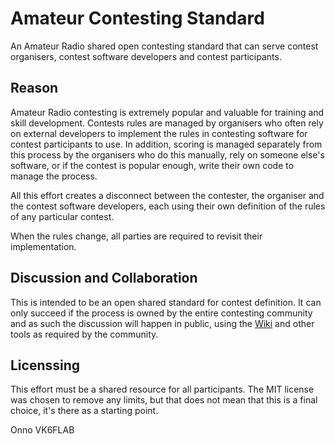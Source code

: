 # Amateur Contesting Standard

An Amateur Radio shared open contesting standard that can serve contest organisers, contest software developers and contest participants.

## Reason

Amateur Radio contesting is extremely popular and valuable for training and skill development. Contests rules are managed by organisers who often rely on external developers to implement the rules in contesting software for contest participants to use. In addition, scoring is managed separately from this process by the organisers who do this manually, rely on someone else's software, or if the contest is popular enough, write their own code to manage the process.

All this effort creates a disconnect between the contester, the organiser and the contest software developers, each using their own definition of the rules of any particular contest.

When the rules change, all parties are required to revisit their implementation.

## Discussion and Collaboration

This is intended to be an open shared standard for contest definition. It can only succeed if the process is owned by the entire contesting community and as such the discussion will happen in public, using the [Wiki](https://github.com/vk6flab/amateur-contesting-standard/wiki) and other tools as required by the community.

## Licenssing

This effort must be a shared resource for all participants. The MIT license was chosen to remove any limits, but that does not mean that this is a final choice, it's there as a starting point.

Onno VK6FLAB
